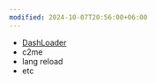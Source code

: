```yaml
---
modified: 2024-10-07T20:56:00+06:00
---
```

- [DashLoader
](https://modrinth.com/mod/dashloader)
- c2me
- lang reload
- etc